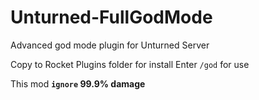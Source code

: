 # Unturned-FullGodMode
Advanced god mode plugin for Unturned Server

Copy to Rocket Plugins folder for install
Enter `/god` for use

This mod **`ignore` 99.9% damage**
